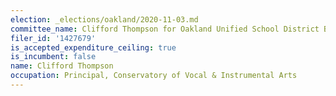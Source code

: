 ```yaml
---
election: _elections/oakland/2020-11-03.md
committee_name: Clifford Thompson for Oakland Unified School District Board 2020
filer_id: '1427679'
is_accepted_expenditure_ceiling: true
is_incumbent: false
name: Clifford Thompson
occupation: Principal, Conservatory of Vocal & Instrumental Arts
---
```


